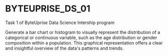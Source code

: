 # BYTEUPRISE_DS_01

Task 1 of ByteUprise Data Science Intership program

Generate a bar chart or histogram to visually represent the distribution of a categorical or continuous variable, such as the age distribution or gender composition within a population. This graphical representation offers a clear and insightful overview of the data's patterns and trends.
